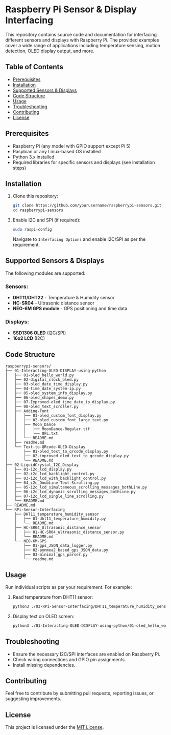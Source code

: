 # Raspberry Pi Sensor & Display Interfacing

This repository contains source code and documentation for interfacing different sensors and displays with Raspberry Pi. The provided examples cover a wide range of applications including temperature sensing, motion detection, OLED display output, and more.

## Table of Contents
- [Prerequisites](#prerequisites)
- [Installation](#installation)
- [Supported Sensors & Displays](#supported-sensors--displays)
- [Code Structure](#code-structure)
- [Usage](#usage)
- [Troubleshooting](#troubleshooting)
- [Contributing](#contributing)
- [License](#license)

## Prerequisites
- Raspberry Pi (any model with GPIO support except Pi 5)
- Raspbian or any Linux-based OS installed
- Python 3.x installed
- Required libraries for specific sensors and displays (see installation steps)

## Installation
1. Clone this repository:
   ```bash
   git clone https://github.com/yourusername/raspberrypi-sensors.git
   cd raspberrypi-sensors
   ```
<!-- 2. Install required dependencies:
   ```bash
   pip install -r requirements.txt
   ``` -->
3. Enable I2C and SPI (if required):
   ```bash
   sudo raspi-config
   ```
   Navigate to `Interfacing Options` and enable I2C/SPI as per the requirement.

## Supported Sensors & Displays
The following modules are supported:

### Sensors:
- **DHT11/DHT22** - Temperature & Humidity sensor
- **HC-SR04** - Ultrasonic distance sensor
- **NEO-6M GPS module** - GPS positioning and time data

### Displays:
- **SSD1306 OLED** (I2C/SPI)
- **16x2 LCD** (I2C)
<!-- - **TFT Display** (SPI) -->

## Code Structure
```
raspberrypi-sensors/
├── 01-Interacting-OLED-DISPLAY-using-python
│   ├── 01-oled_hello_world.py
│   ├── 02-digital_clock_oled.py
│   ├── 03-oled_date_time_display.py
│   ├── 04-time_date_system-ip.py
│   ├── 05-oled_system_info_display.py
│   ├── 06-oled_shapes_demo.py
│   ├── 07-Improved-oled_time_date_ip_display.py
│   ├── 08-oled_text_scroller.py
│   ├── Adding-Font
│   │   ├── 01-oled_custom_font_display.py
│   │   ├── 02-oled_custom_font_large_text.py
│   │   ├── Moon_Dance
│   │   │   ├── MoonDance-Regular.ttf
│   │   │   └── OFL.txt
│   │   └── README.md
│   ├── readme.md
│   └── Text-to-QRcode-OLED-Display
│       ├── 01-oled_text_to_qrcode_display.py
│       ├── 02-improved_oled_text_to_qrcode_display.py
│       └── README.md
├── 02-LiquidCrystal_I2C_Display
│   ├── 01-i2c_lcd_display.py
│   ├── 02-i2c_lcd_backlight_control.py
│   ├── 03-i2c_lcd_with_backlight_control.py
│   ├── 04_i2c_DoubLine-Text-Scrolling.py
│   ├── 05-i2c_lcd_simultaneous_scrolling_messages_bothLine.py
│   ├── 06-i2c_lcd_dynamic_scrolling_messages_bothLine.py
│   ├── 07-i2c_lcd_single_line_scrolling.py
│   └── README.md
├── README.md
└── RPi-Sensor-Interfacing
    ├── DHT11_temperature_humidity_sensor
    │   ├── 01-dht11_temperature_humidity.py
    │   └── README.md
    ├── HC-SR04_Ultrasonic_distance_sensor
    │   ├── 01-HC-SR04_ultrasonic_distance_sensor.py
    │   └── README.md
    └── NEO-6M-GPS
        ├── 01-gps_JSON_data_logger.py
        ├── 02-pynmea2_based_gps_JSON_data.py
        ├── 03-minimal_gps_parser.py
        └── readme.md
```

## Usage
Run individual scripts as per your requirement. For example:

1. Read temperature from DHT11 sensor:
   ```bash
   python3 ./03-RPi-Sensor-Interfacing/DHT11_temperature_humidity_sensor/01-dht11_temperature_humidity.py
   ```
2. Display text on OLED screen:
   ```bash
   python3 ./01-Interacting-OLED-DISPLAY-using-python/01-oled_hello_world.py
   ```

## Troubleshooting
- Ensure the necessary I2C/SPI interfaces are enabled on Raspberry Pi.
- Check wiring connections and GPIO pin assignments.
- Install missing dependencies.

## Contributing
Feel free to contribute by submitting pull requests, reporting issues, or suggesting improvements.

## License  
This project is licensed under the [MIT License](LICENSE).  



